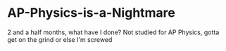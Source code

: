 # AP-Physics-is-a-Nightmare
2 and a half months, what have I done? Not studied for AP Physics, gotta get on the grind or else I'm screwed

